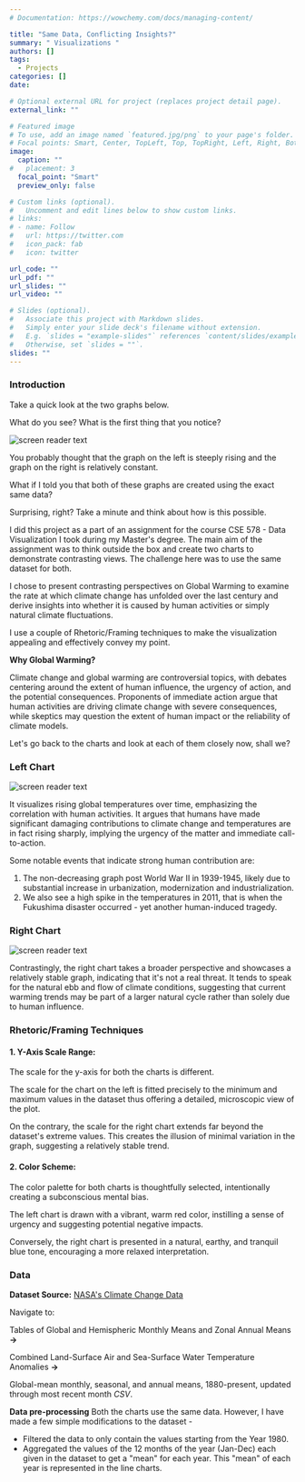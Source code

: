 ```yaml
---
# Documentation: https://wowchemy.com/docs/managing-content/

title: "Same Data, Conflicting Insights?"
summary: " Visualizations "
authors: []
tags: 
  - Projects
categories: []
date:

# Optional external URL for project (replaces project detail page).
external_link: ""

# Featured image
# To use, add an image named `featured.jpg/png` to your page's folder.
# Focal points: Smart, Center, TopLeft, Top, TopRight, Left, Right, BottomLeft, Bottom, BottomRight.
image:
  caption: ""
#   placement: 3
  focal_point: "Smart"
  preview_only: false

# Custom links (optional).
#   Uncomment and edit lines below to show custom links.
# links:
# - name: Follow
#   url: https://twitter.com
#   icon_pack: fab
#   icon: twitter

url_code: ""
url_pdf: ""
url_slides: ""
url_video: ""

# Slides (optional).
#   Associate this project with Markdown slides.
#   Simply enter your slide deck's filename without extension.
#   E.g. `slides = "example-slides"` references `content/slides/example-slides.md`.
#   Otherwise, set `slides = ""`.
slides: ""
---
```

### Introduction

Take a quick look at the two graphs below. 

What do you see? What is the first thing that you notice?

![screen reader text](trends.png "")

You probably thought that the graph on the left is steeply rising and the graph on the right is relatively constant.

What if I told you that both of these graphs are created using the exact same data?

Surprising, right? Take a minute and think about how is this possible.

I did this project as a part of an assignment for the course CSE 578 - Data Visualization I took during my Master's degree. The main aim of the assignment was to think outside the box and create two charts to demonstrate contrasting views. The challenge here was to use the same dataset for both.

I chose to present contrasting perspectives on Global Warming to examine the rate at which climate change has unfolded over the last century and derive insights into whether it is caused by human activities or simply natural climate fluctuations. 

I use a couple of Rhetoric/Framing techniques to make the visualization appealing and effectively convey my point.

**Why Global Warming?**

Climate change and global warming are controversial topics, with debates centering around the extent of human influence, the urgency of action, and the potential consequences. Proponents of immediate action argue that human activities are driving climate change with severe consequences, while skeptics may question the extent of human impact or the reliability of climate models.

Let's go back to the charts and look at each of them closely now, shall we?

### Left Chart
![screen reader text](left.png "")

It visualizes rising global temperatures over time, emphasizing the correlation with human activities. It argues that humans have made significant damaging contributions to climate change and temperatures are in fact rising sharply, implying the urgency of the matter and immediate call-to-action.

Some notable events that indicate strong human contribution are:
1.  The non-decreasing graph post World War II in 1939-1945, likely due to substantial increase in urbanization, modernization and industrialization.
2. We also see a high spike in the temperatures in 2011, that is when the Fukushima disaster occurred - yet another human-induced tragedy.

### Right Chart
![screen reader text](right.png "")

Contrastingly, the right chart takes a broader perspective and showcases a relatively stable graph, indicating that it's not a real threat. It tends to speak for the natural ebb and flow of climate conditions, suggesting that current warming trends may be part of a larger natural cycle rather than solely due to human influence.

### Rhetoric/Framing Techniques
#### 1. Y-Axis Scale Range: 
The scale for the y-axis for both the charts is different. 

The scale for the chart on the left is fitted precisely to the minimum and maximum values in the dataset thus offering a detailed, microscopic view of the plot. 

On the contrary, the scale for the right chart extends far beyond the dataset's extreme values. This creates the illusion of minimal variation in the graph, suggesting a relatively stable trend.
#### 2. Color Scheme: 
The color palette for both charts is thoughtfully selected, intentionally creating a subconscious mental bias. 

The left chart is drawn with a vibrant, warm red color, instilling a sense of urgency and suggesting potential negative impacts. 

Conversely, the right chart is presented in a natural, earthy, and tranquil blue tone, encouraging a more relaxed interpretation.


### Data

**Dataset Source:**
 [NASA's Climate Change Data](https://data.giss.nasa.gov/gistemp/)

Navigate to:  

Tables of Global and Hemispheric Monthly Means and Zonal Annual Means **->**   

Combined Land-Surface Air and Sea-Surface Water Temperature Anomalies **->**   

Global-mean monthly, seasonal, and annual means, 1880-present, updated through most recent month _CSV_.

**Data pre-processing**
Both the charts use the same data. However, I have made a few simple modifications to the dataset -
- Filtered the data to only contain the values starting from the Year 1980.
- Aggregated the values of the 12 months of the year (Jan-Dec) each given in the dataset to get a "mean" for each year. This "mean" of each year is represented in the line charts.